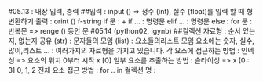 #05.13 : 내장 입력, 충력
##입력 : input () => 정수 (int), 실수 (float)를 입력 할 때 형변환하기
출력 : orint () f-string
if 문 : + if ... : 명령문 elif ... : 명령문 else :
for 문 : 반복문 => renge ()
동안 문
#05.14 (python02, igynb)
##컬렉션 자료형 : 순서 있는지, 없는지
공유 (str) : 문자들의 모임
(list) : 요소들의리스트 모임
요소에는 숫자, 실수, 많이,리스트 ... : 여러가지의 자료형을 가지고 있습니다.
각 요소에 접근하는 방법 : 인덱싱 => 요소의 위치 0부터 시작 x [0]
일부 요소를 추출하는 방법 : 슬라이싱 => x [0 : 3] 0, 1, 2
전체 요소 접근 방법 : for .. in 컬렉션 명 :
